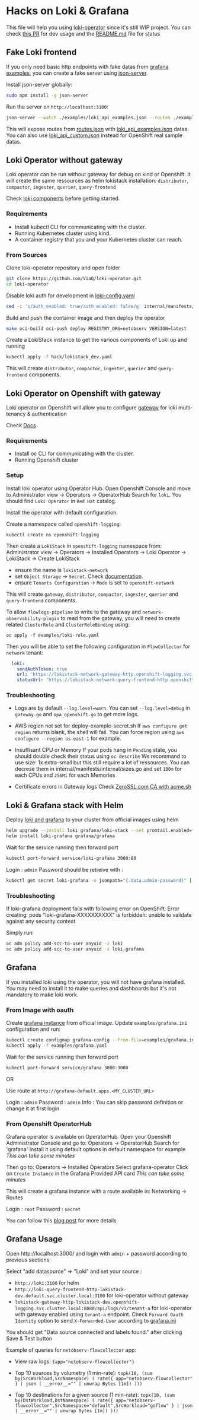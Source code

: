 # Hacks on Loki & Grafana
This file will help you using [loki-operator](https://github.com/ViaQ/loki-operator) since it's still WIP project.
You can check [this PR](https://github.com/ViaQ/loki-operator/pull/99) for dev usage and the [README.md](https://github.com/ViaQ/loki-operator/blob/master/README.md) file for status

## Fake Loki frontend
If you only need basic http endpoints with fake datas from [grafana examples](https://grafana.com/docs/loki/latest/api/#grafana-loki-http-api), you can create a fake server using [json-server](https://github.com/typicode/json-server).

Install json-server globally:
```bash
sudo npm install -g json-server
```

Run the server on `http://localhost:3100`:
```bash
json-server --watch ./examples/loki_api_examples.json --routes ./examples/routes.json --port 3100 --delay 100
```

This will expose routes from [routes.json](./examples/routes.json) with [loki_api_examples.json](./examples/loki_api_examples.json) datas. 
You can also use [loki_api_custom.json](./examples/loki_api_custom.json) instead for OpenShift real sample datas.

## Loki Operator without gateway
Loki operator can be run without gateway for debug on kind or Openshift. It will create the same ressources as helm lokistack installation:
`distributor`, `compactor`, `ingester`, `querier`, `query-frontend`

Check [loki components](https://grafana.com/docs/loki/latest/fundamentals/architecture/#components) before getting started.

### Requirements
- Install kubectl CLI for communicating with the cluster.
- Running Kubernetes cluster using kind.
- A container registry that you and your Kubernetes cluster can reach.

### From Sources

Clone loki-operator repository and open folder
```bash
git clone https://github.com/ViaQ/loki-operator.git
cd loki-operator
```

Disable loki auth for development in [loki-config.yaml](https://github.com/ViaQ/loki-operator/blob/master/internal/manifests/internal/config/loki-config.yaml#L2)
```bash
sed -i 's/auth_enabled: true/auth_enabled: false/g' internal/manifests/internal/config/loki-config.yaml
```

Build and push the container image and then deploy the operator
```bash
make oci-build oci-push deploy REGISTRY_ORG=netobserv VERSION=latest
```

Create a LokiStack instance to get the various components of Loki up and running
```bash
kubectl apply -f hack/lokistack_dev.yaml
```

This will create `distributor`, `compactor`, `ingester`, `querier` and `query-frontend` components.

## Loki Operator on Openshift with gateway
Loki operator on Openshift will allow you to configure [gateway](https://github.com/observatorium/api) for loki multi-tenancy & authentication

Check [Docs](https://loki-operator.dev/docs/prologue/introduction.md/)

### Requirements
- Install oc CLI for communicating with the cluster.
- Running Openshift cluster

### Setup

Install loki operator using Operator Hub. Open Openshift Console and move to 
Administrator view -> Operators -> OperatorHub
Search for `loki`. You should find `Loki Operator` in `Red Hat` catalog.

Install the operator with default configuration.

Create a namespace called `openshift-logging`:
```
kubectl create ns openshift-logging
```

Then create a `LokiStack` in `openshift-logging` namespace from:
Administrator view -> Operators -> Installed Operators -> Loki Operator -> LokiStack -> Create LokiStack
- ensure the name is `lokistack-network`
- set `Object Storage` -> `Secret`. Check [documentation](https://loki-operator.dev/docs/object_storage.md/).
- ensure `Tenants Configuration` -> `Mode` is set to `openshift-network`

This will create `gateway`, `distributor`, `compactor`, `ingester`, `querier` and `query-frontend` components.

To allow `flowlogs-pipeline` to write to the gateway and `network-observability-plugin` to read from the gateway, you will need to create related `ClusterRole` and `ClusterRoleBinding` using:
```
oc apply -f examples/loki-role.yaml
```

Then you will be able to set the following configuration in `FlowCollector` for `network` tenant:
```yaml
  loki:
    sendAuthToken: true
    url: 'https://lokistack-network-gateway-http.openshift-logging.svc.cluster.local:8080/api/logs/v1/network/'
    statusUrl: 'https://lokistack-network-query-frontend-http.openshift-logging.svc.cluster.local:3100'
```

### Troubleshooting
- Logs are by default `--log.level=warn`. 
You can set `--log.level=debug` in `gateway.go` and `opa_openshift.go` to get more logs.

- AWS region not set for deploy-example-secret.sh
If `aws configure get region` returns blank, the shell will fail. 
You can force region using `aws configure --region us-east-1` for example.

- Insuffisant CPU or Memory
If your pods hang in `Pending` state, you should double check their status using `oc describe`
We recommand to use size: 1x.extra-small but this still require a lot of ressources. 
You can decrese them in internal/manifests/internal/sizes.go and set `100m` for each CPUs and `256Mi` for each Memories

- Certificate errors in Gateway logs
Check [ZeroSSL.com CA with acme.sh](./hack_dex.md#zerosslcom-ca-with-acmesh)

## Loki & Grafana stack with Helm

Deploy [loki and grafana](https://grafana.com/docs/loki/latest/installation/helm/#deploy-grafana-to-your-cluster) to your cluster from official images using helm
```bash
helm upgrade --install loki grafana/loki-stack --set promtail.enabled=false
helm install loki-grafana grafana/grafana
```

Wait for the service running then forward port
```bash
kubectl port-forward service/loki-grafana 3000:80
```

Login : `admin`
Password should be retreive with :
```bash
kubectl get secret loki-grafana -o jsonpath="{.data.admin-password}" | base64 --decode ; echo
```

### Troubleshooting
If loki-grafana deployment fails with following error on OpenShift:
Error creating: pods "loki-grafana-XXXXXXXXXX" is forbidden: unable to validate against any security context

Simply run:
```bash
oc adm policy add-scc-to-user anyuid -z loki
oc adm policy add-scc-to-user anyuid -z loki-grafana
```

## Grafana
If you installed loki using the operator, you will not have grafana installed. You may need to install it to make queries and dashboards but it's not mandatory to make loki work.

### From Image with oauth
Create [grafana instance](https://grafana.com/docs/grafana/latest/installation/kubernetes/) from official image.
Update `examples/grafana.ini` configuration and run:
```bash
kubectl create configmap grafana-config --from-file=examples/grafana.ini
kubectl apply -f examples/grafana.yaml
```

Wait for the service running then forward port
```bash
kubectl port-forward service/grafana 3000:3000
```

OR 

Use route at `http://grafana-default.apps.<MY_CLUSTER_URL>`

Login : `admin`
Password : `admin`
Info : You can skip password definition or change it at first login

### From Openshift OperatorHub
Grafana operator is available on OperatorHub. Open your Openshift Administrator Console and go to:
    Operators -> OperatorHub
    Search for 'grafana'
    Install it using default options in default namespace for example
    *This can take some minutes*

Then go to:
    Operators -> Installed Operators
    Select grafana-operator
    Click on `Create Instance` in the Grafana Provided API card
    *This can take some minutes*

This will create a grafana instance with a route available in:
    Networking -> Routes

Login : `root`
Password : `secret`

You can follow this [blog post](https://www.redhat.com/en/blog/custom-grafana-dashboards-red-hat-openshift-container-platform-4) for more details

## Grafana Usage

Open http://localhost:3000/ and login with `admin` + password according to previous sections

Select "add datasource" => "Loki" and set your source :
- `http://loki:3100` for helm
- `http://loki-query-frontend-http-lokistack-dev.default.svc.cluster.local:3100` for loki-operator without gateway
- `lokistack-gateway-http-lokistack-dev.openshift-logging.svc.cluster.local:8080/api/logs/v1/tenant-a` for loki-operator with gateway enabled using `tenant-a` endpoint. 
  Check `Forward Oauth Identity` option to send `X-Forwarded-User` according to [grafana.ini](./examples/grafana.ini)

You should get "Data source connected and labels found." after clicking Save & Test button

Example of queries for `netobserv-flowcollector` app:
- View raw logs:
`{app="netobserv-flowcollector"}`

- Top 10 sources by volumetry (1 min-rate):
`topk(10, (sum by(SrcWorkload,SrcNamespace) ( rate({ app="netobserv-flowcollector" } | json | __error__="" | unwrap Bytes [1m]) )))`

- Top 10 destinations for a given source (1 min-rate):
`topk(10, (sum by(DstWorkload,DstNamespace) ( rate({ app="netobserv-flowcollector",SrcNamespace="default",SrcWorkload="goflow" } | json | __error__="" | unwrap Bytes [1m]) )))`